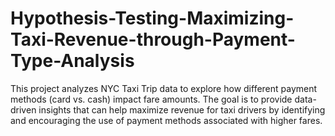 # Hypothesis-Testing-Maximizing-Taxi-Revenue-through-Payment-Type-Analysis
This project analyzes NYC Taxi Trip data to explore how different payment methods (card vs. cash) impact fare amounts. The goal is to provide data-driven insights that can help maximize revenue for taxi drivers by identifying and encouraging the use of payment methods associated with higher fares.
